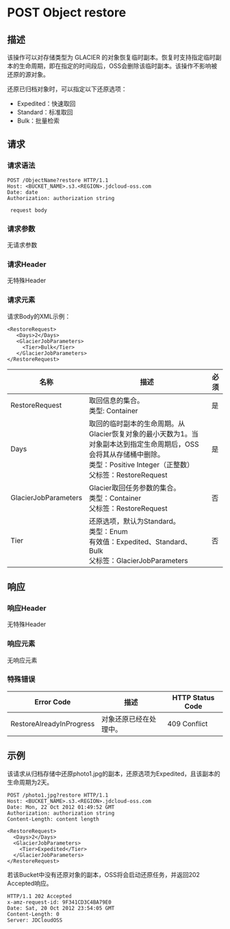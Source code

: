 # POST Object restore

## 描述

该操作可以对存储类型为 GLACIER 的对象恢复临时副本。恢复时支持指定临时副本的生命周期，即在指定的时间段后，OSS会删除该临时副本。该操作不影响被还原的源对象。

还原已归档对象时，可以指定以下还原选项：
- Expedited：快速取回
- Standard：标准取回
- Bulk：批量检索

## 请求

### 请求语法
```
POST /ObjectName?restore HTTP/1.1
Host: <BUCKET_NAME>.s3.<REGION>.jdcloud-oss.com
Date: date
Authorization: authorization string

 request body 
```

### 请求参数
无请求参数

### 请求Header
无特殊Header

### 请求元素
请求Body的XML示例：
```
<RestoreRequest>
   <Days>2</Days> 
   <GlacierJobParameters>
     <Tier>Bulk</Tier>
   </GlacierJobParameters> 
</RestoreRequest> 
```
名称|描述|必须
-|-|-
RestoreRequest|取回信息的集合。<br>类型: Container |是
Days|取回的临时副本的生命周期。从Glacier恢复对象的最小天数为1。当对象副本达到指定生命周期后，OSS会将其从存储桶中删除。<br>类型：Positive Integer（正整数）<br>父标签：RestoreRequest|是
GlacierJobParameters|Glacier取回任务参数的集合。<br>类型：Container<br>父标签：RestoreRequest|否
Tier|还原选项，默认为Standard。<br>类型：Enum<br>有效值：Expedited、Standard、Bulk <br>父标签：GlacierJobParameters|否

## 响应

### 响应Header
无特殊Header
### 响应元素
无响应元素
### 特殊错误
Error Code|描述|HTTP Status Code
-|-|-
RestoreAlreadyInProgress|对象还原已经在处理中。|409 Conflict

## 示例
该请求从归档存储中还原photo1.jpg的副本，还原选项为Expedited，且该副本的生命周期为2天。
```
POST /photo1.jpg?restore HTTP/1.1
Host: <BUCKET_NAME>.s3.<REGION>.jdcloud-oss.com
Date: Mon, 22 Oct 2012 01:49:52 GMT
Authorization: authorization string
Content-Length: content length

<RestoreRequest>
  <Days>2</Days>
  <GlacierJobParameters>
    <Tier>Expedited</Tier>
  </GlacierJobParameters>
</RestoreRequest>
```
若该Bucket中没有还原对象的副本，OSS将会启动还原任务，并返回202 Accepted响应。
```
HTTP/1.1 202 Accepted
x-amz-request-id: 9F341CD3C4BA79E0
Date: Sat, 20 Oct 2012 23:54:05 GMT
Content-Length: 0
Server: JDCloudOSS
```

